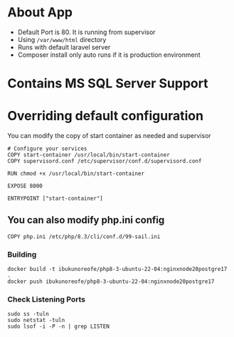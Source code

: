# About App 
- Default Port is 80. It is running from supervisor
- Using <code>/var/www/html</code> directory
- Runs with default laravel server
- Composer install only auto runs if it is production environment

# Contains MS SQL Server Support

# Overriding default configuration
You can modify the copy of start container as needed and supervisor

```shell
# Configure your services
COPY start-container /usr/local/bin/start-container
COPY supervisord.conf /etc/supervisor/conf.d/supervisord.conf

RUN chmod +x /usr/local/bin/start-container

EXPOSE 8000

ENTRYPOINT ["start-container"]
```

## You can also modify php.ini config

```shell
COPY php.ini /etc/php/8.3/cli/conf.d/99-sail.ini
```

### Building

```shell
docker build -t ibukunoreofe/php8-3-ubuntu-22-04:nginxnode20postgre17 .
docker push ibukunoreofe/php8-3-ubuntu-22-04:nginxnode20postgre17
```



### Check Listening Ports

```shell
sudo ss -tuln
sudo netstat -tuln
sudo lsof -i -P -n | grep LISTEN
```